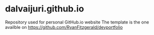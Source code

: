 # dalvaijuri.github.io

Repository used for personal GitHub.io website
The template is the one availble on https://github.com/RyanFitzgerald/devportfolio
